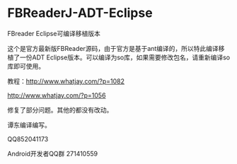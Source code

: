 # FBReaderJ-ADT-Eclipse
FBreader Eclipse可编译移植版本

这个是官方最新版FBReader源码，由于官方是基于ant编译的，所以特此编译移植了一份ADT Eclipse版本。可以编译为so库，如果需要修改包名，请重新编译so库即可使用。

教程：http://www.whatjay.com/?p=1082

http://www.whatjay.com/?p=1056

修复了部分问题。其他的都没有改动。

谭东编译编写。

QQ852041173

Android开发者QQ群 271410559



